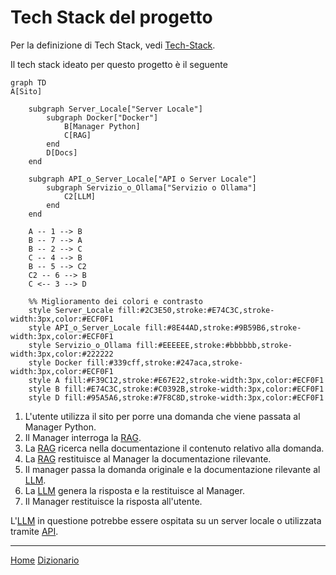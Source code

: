 # Tech Stack del progetto

Per la definizione di Tech Stack, vedi [Tech-Stack](/docs/dictionary/techstack.md).

Il tech stack ideato per questo progetto è il seguente

```mermaid
graph TD
A[Sito]

    subgraph Server_Locale["Server Locale"]
        subgraph Docker["Docker"]
            B[Manager Python]
            C[RAG]
        end
        D[Docs]
    end

    subgraph API_o_Server_Locale["API o Server Locale"]
        subgraph Servizio_o_Ollama["Servizio o Ollama"]
            C2[LLM]
        end
    end

    A -- 1 --> B
    B -- 7 --> A
    B -- 2 --> C
    C -- 4 --> B
    B -- 5 --> C2
    C2 -- 6 --> B
    C <-- 3 --> D

    %% Miglioramento dei colori e contrasto
    style Server_Locale fill:#2C3E50,stroke:#E74C3C,stroke-width:3px,color:#ECF0F1
    style API_o_Server_Locale fill:#8E44AD,stroke:#9B59B6,stroke-width:3px,color:#ECF0F1
    style Servizio_o_Ollama fill:#EEEEEE,stroke:#bbbbbb,stroke-width:3px,color:#222222
    style Docker fill:#339cff,stroke:#247aca,stroke-width:3px,color:#ECF0F1
    style A fill:#F39C12,stroke:#E67E22,stroke-width:3px,color:#ECF0F1
    style B fill:#E74C3C,stroke:#C0392B,stroke-width:3px,color:#ECF0F1
    style D fill:#95A5A6,stroke:#7F8C8D,stroke-width:3px,color:#ECF0F1
```
1. L'utente utilizza il sito per porre una domanda che viene passata al Manager Python.
2. Il Manager interroga la [RAG](/docs/dictionary/rag.md).
3. La [RAG](/docs/dictionary/rag.md) ricerca nella documentazione il contenuto relativo alla domanda.
4. La [RAG](/docs/dictionary/rag.md) restituisce al Manager la documentazione rilevante.
5. Il manager passa la domanda originale e la documentazione rilevante al [LLM](/docs/dictionary/llm.md).
6. La [LLM](/docs/dictionary/llm.md) genera la risposta e la restituisce al Manager.
7. Il Manager restituisce la risposta all'utente.

L'[LLM](/docs/dictionary/llm.md) in questione potrebbe essere ospitata su un server locale o utilizzata tramite [API](/docs/dictionary/api.md).

---
[Home](/indice.md) [Dizionario](/docs/dictionary/indice.md)